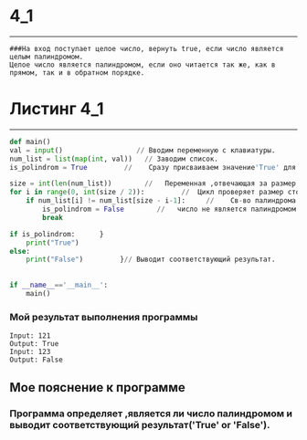 # 4_1
___
```
###На вход поступает целое число, вернуть true, если число является целым палиндромом. 
Целое число является палиндромом, если оно читается так же, как в прямом, так и в обратном порядке.
```
# Листинг 4_1
___
```py
def main()
val = input()                  // Вводим переменную с клавиатуры.
num_list = list(map(int, val))   // Заводим список.
is_polindrom = True         //    Сразу присваиваем значение'True' для палиндрома.

size = int(len(num_list))        //   Переменная ,отвечающая за размер строки.
for i in range(0, int(size / 2)):         //  Цикл проверяет размер сторки.
    if num_list[i] != num_list[size - i-1]:     //    Св-во палиндрома: Должно читаться слева-направо и справа-налево одинаково.Проверка ,если это не так.
        is_polindrom = False        //   число не является палиндромом.
        break

if is_polindrom:      }
    print("True")
else:
    print("False")         }// Выводит соответствующий результат.
    
    
if __name__=='__main__':
    main()
```
### Мой результат выполнения программы
```
Input: 121
Output: True
Input: 123
Output: False
```
## Мое пояснение к программе
### Программа определяет ,является ли число палиндромом и выводит соответствующий результат('True' or 'False').
